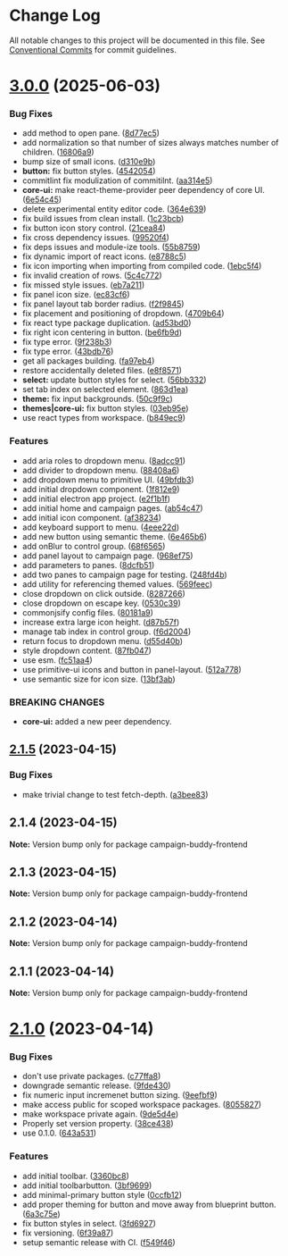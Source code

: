# Change Log

All notable changes to this project will be documented in this file.
See [Conventional Commits](https://conventionalcommits.org) for commit guidelines.

# [3.0.0](https://github.com/Campaign-Buddy/campaign-buddy-frontend/compare/v2.1.5...v3.0.0) (2025-06-03)

### Bug Fixes

- add method to open pane. ([8d77ec5](https://github.com/Campaign-Buddy/campaign-buddy-frontend/commit/8d77ec57638e19aafbd702ae3aa280ad0f43f6ef))
- add normalization so that number of sizes always matches number of children. ([16806a9](https://github.com/Campaign-Buddy/campaign-buddy-frontend/commit/16806a91f9be9f28914823e2e62ac37fe49401a9))
- bump size of small icons. ([d310e9b](https://github.com/Campaign-Buddy/campaign-buddy-frontend/commit/d310e9b0a6db2230010391b9a0c9d8f573b26357))
- **button:** fix button styles. ([4542054](https://github.com/Campaign-Buddy/campaign-buddy-frontend/commit/45420546096619bbeea238bfb0f1e493c28fada2))
- commitlint fix modulization of commitilnt. ([aa314e5](https://github.com/Campaign-Buddy/campaign-buddy-frontend/commit/aa314e55b8f0fe34b327ee944954710811e92719))
- **core-ui:** make react-theme-provider peer dependency of core UI. ([6e54c45](https://github.com/Campaign-Buddy/campaign-buddy-frontend/commit/6e54c45304390e74858632649c79fa24287729e0))
- delete experimental entity editor code. ([364e639](https://github.com/Campaign-Buddy/campaign-buddy-frontend/commit/364e6390543997028c96ba26fea1f40666e1601c))
- fix build issues from clean install. ([1c23bcb](https://github.com/Campaign-Buddy/campaign-buddy-frontend/commit/1c23bcbdb7043e22c3d43ee457a074d54785cd83))
- fix button icon story control. ([21cea84](https://github.com/Campaign-Buddy/campaign-buddy-frontend/commit/21cea84d1be846548e054a12f0495981d4f8d7c0))
- fix cross dependency issues. ([99520f4](https://github.com/Campaign-Buddy/campaign-buddy-frontend/commit/99520f49845f976eceaf3b7d27a34bcc969c676e))
- fix deps issues and module-ize tools. ([55b8759](https://github.com/Campaign-Buddy/campaign-buddy-frontend/commit/55b8759031f96da96d54ed92753f483d2c598122))
- fix dynamic import of react icons. ([e8788c5](https://github.com/Campaign-Buddy/campaign-buddy-frontend/commit/e8788c547a91b04899b22a0172ead01568e71f47))
- fix icon importing when importing from compiled code. ([1ebc5f4](https://github.com/Campaign-Buddy/campaign-buddy-frontend/commit/1ebc5f4533dfafff9850535e2bf3d82ccbe9ef09))
- fix invalid creation of rows. ([5c4c772](https://github.com/Campaign-Buddy/campaign-buddy-frontend/commit/5c4c7723935543ce286662bfd2723b537fdfb65b))
- fix missed style issues. ([eb7a211](https://github.com/Campaign-Buddy/campaign-buddy-frontend/commit/eb7a211aa038c6af52dd0aa53faf6e0432be3879))
- fix panel icon size. ([ec83cf6](https://github.com/Campaign-Buddy/campaign-buddy-frontend/commit/ec83cf69595cef3e2c48c316d44f6406a0c3d5ee))
- fix panel layout tab border radius. ([f2f9845](https://github.com/Campaign-Buddy/campaign-buddy-frontend/commit/f2f9845617374458aeb0f545ac9efa1341bd8586))
- fix placement and positioning of dropdown. ([4709b64](https://github.com/Campaign-Buddy/campaign-buddy-frontend/commit/4709b6450471298d6cb57a530d7d6fc3ef46ceb5))
- fix react type package duplication. ([ad53bd0](https://github.com/Campaign-Buddy/campaign-buddy-frontend/commit/ad53bd0881124deff48317ba39a3044e50e02e1b))
- fix right icon centering in button. ([be6fb9d](https://github.com/Campaign-Buddy/campaign-buddy-frontend/commit/be6fb9d64a0684793281f00df22f1cb29f9d497c))
- fix type error. ([9f238b3](https://github.com/Campaign-Buddy/campaign-buddy-frontend/commit/9f238b3e470ca4c0b5797f3f1fd6a538eeee1cfe))
- fix type error. ([43bdb76](https://github.com/Campaign-Buddy/campaign-buddy-frontend/commit/43bdb76a0f671168d00047e54651d704f1396a5e))
- get all packages building. ([fa97eb4](https://github.com/Campaign-Buddy/campaign-buddy-frontend/commit/fa97eb46c6d90a32344c224082646b067049761f))
- restore accidentally deleted files. ([e8f8571](https://github.com/Campaign-Buddy/campaign-buddy-frontend/commit/e8f8571c5a22a3005a9436ac3a063592ce72f366))
- **select:** update button styles for select. ([56bb332](https://github.com/Campaign-Buddy/campaign-buddy-frontend/commit/56bb332e9d0b7dece8018f3e607d4521608030a9))
- set tab index on selected element. ([863d1ea](https://github.com/Campaign-Buddy/campaign-buddy-frontend/commit/863d1ead9b1f9e55e2e1edb875d4b995ce60c4b4))
- **theme:** fix input backgrounds. ([50c9f9c](https://github.com/Campaign-Buddy/campaign-buddy-frontend/commit/50c9f9c48e06a83f10680c694e3a4b4625aefae8))
- **themes|core-ui:** fix button styles. ([03eb95e](https://github.com/Campaign-Buddy/campaign-buddy-frontend/commit/03eb95e5d355613696a3745883f2ab376f6c40bd))
- use react types from workspace. ([b849ec9](https://github.com/Campaign-Buddy/campaign-buddy-frontend/commit/b849ec920f8e3ffe84af22463e3df1c5e21b2e8e))

### Features

- add aria roles to dropdown menu. ([8adcc91](https://github.com/Campaign-Buddy/campaign-buddy-frontend/commit/8adcc911c44c94db33a7bf3d378ce37a2f0474a9))
- add divider to dropdown menu. ([88408a6](https://github.com/Campaign-Buddy/campaign-buddy-frontend/commit/88408a68bc28c5b7144679343545f98a04c0ac43))
- add dropdown menu to primitive UI. ([49bfdb3](https://github.com/Campaign-Buddy/campaign-buddy-frontend/commit/49bfdb3f5ccbfcd400674738826b47fbed143d6d))
- add initial dropdown component. ([1f812e9](https://github.com/Campaign-Buddy/campaign-buddy-frontend/commit/1f812e9d68af059cbeb141bd95126d4f2bd09f8a))
- add initial electron app project. ([e2f1b1f](https://github.com/Campaign-Buddy/campaign-buddy-frontend/commit/e2f1b1f6c73c2daf356720fb7f51fcb39bec1bec))
- add initial home and campaign pages. ([ab54c47](https://github.com/Campaign-Buddy/campaign-buddy-frontend/commit/ab54c471b2a20af0f2addb88adc71babe362d02e))
- add initial icon component. ([af38234](https://github.com/Campaign-Buddy/campaign-buddy-frontend/commit/af3823443237b6a502ef666d5d73441c9210f6e7))
- add keyboard support to menu. ([4eee22d](https://github.com/Campaign-Buddy/campaign-buddy-frontend/commit/4eee22d83af8d2f141bc81e01b92d9191d78f0bf))
- add new button using semantic theme. ([6e465b6](https://github.com/Campaign-Buddy/campaign-buddy-frontend/commit/6e465b699593f268b56d3a0080f6e7e8a7f2a23a))
- add onBlur to control group. ([68f6565](https://github.com/Campaign-Buddy/campaign-buddy-frontend/commit/68f65652a4dfb83c8c6a82f675e77170ca6e833d))
- add panel layout to campaign page. ([968ef75](https://github.com/Campaign-Buddy/campaign-buddy-frontend/commit/968ef758d8224ca9bc05948e334d72767da4e595))
- add parameters to panes. ([8dcfb51](https://github.com/Campaign-Buddy/campaign-buddy-frontend/commit/8dcfb514ae6dd2ae85514dad69fe42d8c2687f31))
- add two panes to campaign page for testing. ([248fd4b](https://github.com/Campaign-Buddy/campaign-buddy-frontend/commit/248fd4bc212d795caf9d8b63eca8c79a127b21a2))
- add utility for referencing themed values. ([569feec](https://github.com/Campaign-Buddy/campaign-buddy-frontend/commit/569feec08bf4b0ff78b83a32f7602e07d166225a))
- close dropdown on click outside. ([8287266](https://github.com/Campaign-Buddy/campaign-buddy-frontend/commit/8287266f2fdec9a1c7b93313523cc93752f646dd))
- close dropdown on escape key. ([0530c39](https://github.com/Campaign-Buddy/campaign-buddy-frontend/commit/0530c398f73b5da9af07474abc921bff5160fe97))
- commonjsify config files. ([80181a9](https://github.com/Campaign-Buddy/campaign-buddy-frontend/commit/80181a98194ddaf44ea3b73f19fd094f89d5ac92))
- increase extra large icon height. ([d87b57f](https://github.com/Campaign-Buddy/campaign-buddy-frontend/commit/d87b57f3a7f199ef06a3ce437d5841d90b972dd2))
- manage tab index in control group. ([f6d2004](https://github.com/Campaign-Buddy/campaign-buddy-frontend/commit/f6d200493da4e32cacd070c3952fdde31b0506d4))
- return focus to dropdown menu. ([d55d40b](https://github.com/Campaign-Buddy/campaign-buddy-frontend/commit/d55d40bf14b1af36d0e930db57304e5e6b064045))
- style dropdown content. ([87fb047](https://github.com/Campaign-Buddy/campaign-buddy-frontend/commit/87fb047b98e67d437e394ecd7755f810fd253a8c))
- use esm. ([fc51aa4](https://github.com/Campaign-Buddy/campaign-buddy-frontend/commit/fc51aa47a266d1f766a4a7ad125b1643d1b9893c))
- use primitive-ui icons and button in panel-layout. ([512a778](https://github.com/Campaign-Buddy/campaign-buddy-frontend/commit/512a778dd318f598222725a1e271aed7ec6a3510))
- use semantic size for icon size. ([13bf3ab](https://github.com/Campaign-Buddy/campaign-buddy-frontend/commit/13bf3ab6708e4c11ae10d6c0d12495d253b54ec8))

### BREAKING CHANGES

- **core-ui:** added a new peer dependency.

## [2.1.5](https://github.com/Campaign-Buddy/campaign-buddy-frontend/compare/v2.1.4...v2.1.5) (2023-04-15)

### Bug Fixes

- make trivial change to test fetch-depth. ([a3bee83](https://github.com/Campaign-Buddy/campaign-buddy-frontend/commit/a3bee8375c12cf5cd7372b7b9f1882ed05b4f215))

## 2.1.4 (2023-04-15)

**Note:** Version bump only for package campaign-buddy-frontend

## 2.1.3 (2023-04-15)

**Note:** Version bump only for package campaign-buddy-frontend

## 2.1.2 (2023-04-14)

**Note:** Version bump only for package campaign-buddy-frontend

## 2.1.1 (2023-04-14)

**Note:** Version bump only for package campaign-buddy-frontend

# [2.1.0](https://github.com/Campaign-Buddy/campaign-buddy-frontend/compare/v0.1.0...v2.1.0) (2023-04-14)

### Bug Fixes

- don't use private packages. ([c77ffa8](https://github.com/Campaign-Buddy/campaign-buddy-frontend/commit/c77ffa86af7fd5a96338f2a9793572b94844d8af))
- downgrade semantic release. ([9fde430](https://github.com/Campaign-Buddy/campaign-buddy-frontend/commit/9fde4307dc31e14dede222fa35b04831b600fa9e))
- fix numeric input incremenet button sizing. ([9eefbf9](https://github.com/Campaign-Buddy/campaign-buddy-frontend/commit/9eefbf9c19175c005ab5c93625d6a9b92527ec52))
- make access public for scoped workspace packages. ([8055827](https://github.com/Campaign-Buddy/campaign-buddy-frontend/commit/805582741295a8b683f8e4de924b55f5955bbad7))
- make workspace private again. ([9de5d4e](https://github.com/Campaign-Buddy/campaign-buddy-frontend/commit/9de5d4e7d1e47c0f211ae664d0f957f39193e132))
- Properly set version property. ([38ce438](https://github.com/Campaign-Buddy/campaign-buddy-frontend/commit/38ce438d19c64248504e52baf130577dc9292058))
- use 0.1.0. ([643a531](https://github.com/Campaign-Buddy/campaign-buddy-frontend/commit/643a53115d365fc4523a22e018a8db0c009510be))

### Features

- add initial toolbar. ([3360bc8](https://github.com/Campaign-Buddy/campaign-buddy-frontend/commit/3360bc8d706681dfc77e41fbde4184f294b12bde))
- add initial toolbarbutton. ([3bf9699](https://github.com/Campaign-Buddy/campaign-buddy-frontend/commit/3bf96990a94336ebc70c6f159c5d5ec73719956d))
- add minimal-primary button style ([0ccfb12](https://github.com/Campaign-Buddy/campaign-buddy-frontend/commit/0ccfb12a8b49e8ed7f5a31dd61ba5349b6e47f8a))
- add proper theming for button and move away from blueprint button. ([6a3c75e](https://github.com/Campaign-Buddy/campaign-buddy-frontend/commit/6a3c75e39be1437e2cb8ee90238bc4ce9f4a34aa))
- fix button styles in select. ([3fd6927](https://github.com/Campaign-Buddy/campaign-buddy-frontend/commit/3fd69272473f3d33fa4196ef4ec33ad56e05279f))
- fix versioning. ([6f39a87](https://github.com/Campaign-Buddy/campaign-buddy-frontend/commit/6f39a87b85365175f175e177d4f4ca3edd20b2e8))
- setup semantic release with CI. ([f549f46](https://github.com/Campaign-Buddy/campaign-buddy-frontend/commit/f549f4671aa44ee9092c9b7583ec1ab97c07316d))
